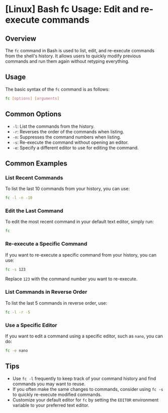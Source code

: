 # [Linux] Bash fc Usage: Edit and re-execute commands

## Overview
The `fc` command in Bash is used to list, edit, and re-execute commands from the shell's history. It allows users to quickly modify previous commands and run them again without retyping everything.

## Usage
The basic syntax of the `fc` command is as follows:

```bash
fc [options] [arguments]
```

## Common Options
- `-l`: List the commands from the history.
- `-r`: Reverses the order of the commands when listing.
- `-n`: Suppresses the command numbers when listing.
- `-s`: Re-execute the command without opening an editor.
- `-e`: Specify a different editor to use for editing the command.

## Common Examples

### List Recent Commands
To list the last 10 commands from your history, you can use:
```bash
fc -l -n -10
```

### Edit the Last Command
To edit the most recent command in your default text editor, simply run:
```bash
fc
```

### Re-execute a Specific Command
If you want to re-execute a specific command from your history, you can use:
```bash
fc -s 123
```
Replace `123` with the command number you want to re-execute.

### List Commands in Reverse Order
To list the last 5 commands in reverse order, use:
```bash
fc -l -r -5
```

### Use a Specific Editor
If you want to edit a command using a specific editor, such as `nano`, you can do:
```bash
fc -e nano
```

## Tips
- Use `fc -l` frequently to keep track of your command history and find commands you may want to reuse.
- If you often make the same changes to commands, consider using `fc -s` to quickly re-execute modified commands.
- Customize your default editor for `fc` by setting the `EDITOR` environment variable to your preferred text editor.